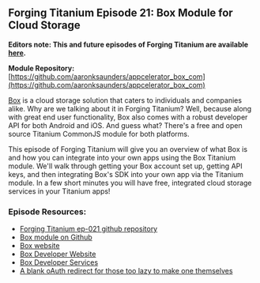 ## Forging Titanium Episode 21: Box Module for Cloud Storage**Editors note: This and future episodes of Forging Titanium are available [here](http://vimeopro.com/appcelerator/forging-titanium).****Module Repository:** [https://github.com/aaronksaunders/appcelerator_box_com](https://github.com/aaronksaunders/appcelerator_box_com)[Box](http://box.com) is a cloud storage solution that caters to individuals and companies alike. Why are we talking about it in Forging Titanium? Well, because along with great end user functionality, Box also comes with a robust developer API for both Android and iOS. And guess what? There's a free and open source Titanium CommonJS module for both platforms.This episode of Forging Titanium will give you an overview of what Box is and how you can integrate into your own apps using the Box Titanium module. We'll walk through getting your Box account set up, getting API keys, and then integrating Box's SDK into your own app via the Titanium module. In a few short minutes you will have free, integrated cloud storage services in your Titanium apps!### Episode Resources:* [Forging Titanium ep-021 github repository](https://github.com/appcelerator-developer-relations/Forging-Titanium/tree/master/ep-021)* [Box module on Github](https://github.com/aaronksaunders/appcelerator_box_com)* [Box website](http://www.box.com)* [Box Developer Website](http://developers.box.net/w/page/12923958/FrontPage)* [Box Developer Services](http://www.box.com/developers/services)* [A blank oAuth redirect for those too lazy to make one themselves](http://www.clearlyinnovative.com/oAuth.html)